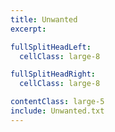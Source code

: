 ```yaml
---
title: Unwanted
excerpt:

fullSplitHeadLeft:
  cellClass: large-8

fullSplitHeadRight:
  cellClass: large-8

contentClass: large-5
include: Unwanted.txt
---
```

